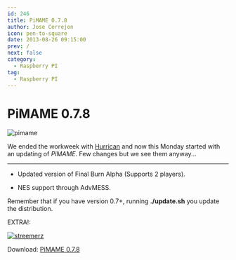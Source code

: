 ```yaml
---
id: 246
title: PiMAME 0.7.8
author: Jose Cerrejon
icon: pen-to-square
date: 2013-08-26 09:15:00
prev: /
next: false
category:
  - Raspberry PI
tag:
  - Raspberry PI
---
```


# PiMAME 0.7.8

![pimame](/images/PiMAME.jpg)

We ended the workweek with [Hurrican](/post.php?id=242) and now this Monday started with an updating of *PiMAME*. Few changes but we see them anyway...

- - -
* Updated version of Final Burn Alpha (Supports 2 players).

* NES support through AdvMESS.

Remember that if you have version 0.7+, running **./update.sh** you update the distribution.

EXTRA!:

<a href="http://www.fauxgame.com/streemerz-v02.zip">![streemerz](/images/2013/08/streemerz-boite.jpg "Download and play Streemerz!")</a>

Download: [PiMAME 0.7.8](http://sourceforge.net/projects/pimame/files/pimame-0.7.8.img.zip/download)